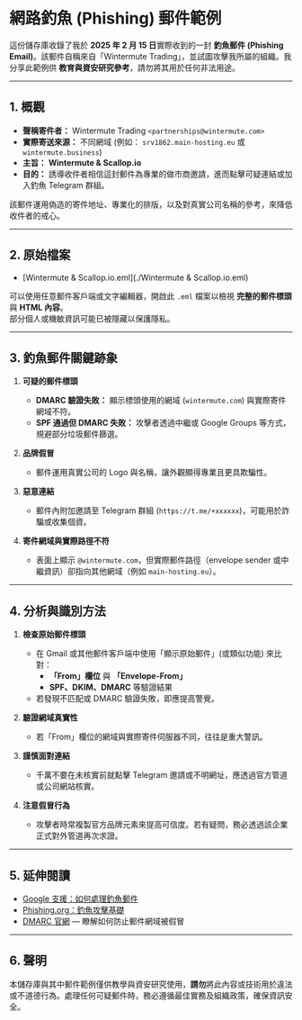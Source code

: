 # 網路釣魚 (Phishing) 郵件範例

這份儲存庫收錄了我於 **2025 年 2 月 15 日**實際收到的一封 **釣魚郵件 (Phishing Email)**。該郵件自稱來自「Wintermute Trading」，並試圖攻擊我所屬的組織。我分享此範例供 **教育與資安研究參考**，請勿將其用於任何非法用途。

---

## 1. 概觀

- **聲稱寄件者：** Wintermute Trading `<partnerships@wintermute.com>`
- **實際寄送來源：** 不同網域 (例如： `srv1862.main-hosting.eu` 或 `wintermute.business`)
- **主旨：** **Wintermute & Scallop.io**
- **目的：** 誘導收件者相信這封郵件為專業的做市商邀請，進而點擊可疑連結或加入釣魚 Telegram 群組。

該郵件運用偽造的寄件地址、專業化的排版，以及對真實公司名稱的參考，來降低收件者的戒心。

---

## 2. 原始檔案

- [Wintermute & Scallop.io.eml](./Wintermute & Scallop.io.eml)

可以使用任意郵件客戶端或文字編輯器，開啟此 `.eml` 檔案以檢視 **完整的郵件標頭** 與 **HTML 內容**。  
部分個人或機敏資訊可能已被隱藏以保護隱私。

---

## 3. 釣魚郵件關鍵跡象

1. **可疑的郵件標頭**  
   - **DMARC 驗證失敗：** 顯示標頭使用的網域 (`wintermute.com`) 與實際寄件網域不符。  
   - **SPF 通過但 DMARC 失敗：** 攻擊者透過中繼或 Google Groups 等方式，規避部分垃圾郵件篩選。

2. **品牌假冒**  
   - 郵件運用真實公司的 Logo 與名稱，讓外觀顯得專業且更具欺騙性。

3. **惡意連結**  
   - 郵件內附加邀請至 Telegram 群組 (`https://t.me/+xxxxxx`)，可能用於詐騙或收集個資。

4. **寄件網域與實際路徑不符**  
   - 表面上顯示 `@wintermute.com`，但實際郵件路徑（envelope sender 或中繼資訊）卻指向其他網域（例如 `main-hosting.eu`）。

---

## 4. 分析與識別方法

1. **檢查原始郵件標頭**  
   - 在 Gmail 或其他郵件客戶端中使用「顯示原始郵件」(或類似功能) 來比對：  
     - **「From」欄位** 與 **「Envelope-From」**  
     - **SPF、DKIM、DMARC** 等驗證結果  
   - 若發現不匹配或 DMARC 驗證失敗，即應提高警覺。

2. **驗證網域真實性**  
   - 若「From」欄位的網域與實際寄件伺服器不同，往往是重大警訊。

3. **謹慎面對連結**  
   - 千萬不要在未核實前就點擊 Telegram 邀請或不明網址，應透過官方管道或公司網站核實。

4. **注意假冒行為**  
   - 攻擊者時常複製官方品牌元素來提高可信度。若有疑問，務必透過該企業正式對外管道再次求證。

---

## 5. 延伸閱讀

- [Google 支援：如何處理釣魚郵件](https://support.google.com/mail/answer/8253)
- [Phishing.org：釣魚攻擊基礎](http://www.phishing.org/)
- [DMARC 官網](https://dmarc.org/) — 瞭解如何防止郵件網域被假冒

---

## 6. 聲明

本儲存庫與其中郵件範例僅供教學與資安研究使用，**請勿**將此內容或技術用於違法或不道德行為。處理任何可疑郵件時，務必遵循最佳實務及組織政策，確保資訊安全。
